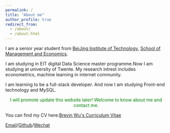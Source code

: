 ```yaml
---
permalink: /
title: "About me"
author_profile: true
redirect_from: 
  - /about/
  - /about.html
---
```


I am a senior year student from [BeiJing Institute of Technology](https://bit.edu.cn/), [School of Management and Economics](https://sme.bit.edu.cn/). 

I am studying in EIT digital Data Science master programme.Now I am studying at university of Twente. My research intrest includes econometrics, machine learning in internet community.

I am learning to be a full-stack developer. And now I am studying Front-end technology and MySQL.
<p style="color: green;text-align: center">I will promote update this website later! Welcome to know about me and contact me.</p>

You can find my CV here:[Brevin Wu's Curriculum Vitae](../assets/Curriculum_Vitae.pdf)

[Email](mailto:p.wu-2@student.utwente.nl)/[Github](https://paddywupython.github.io/BrevinWu.github.io/)/[Wechat](../image/wechat.jpg)
